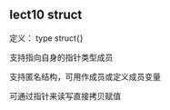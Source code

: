 ## lect10 struct



定义： type <Name> struct{}

支持指向自身的指针类型成员

支持匿名结构，可用作成员或定义成员变量

可通过指针来读写直接拷贝赋值



